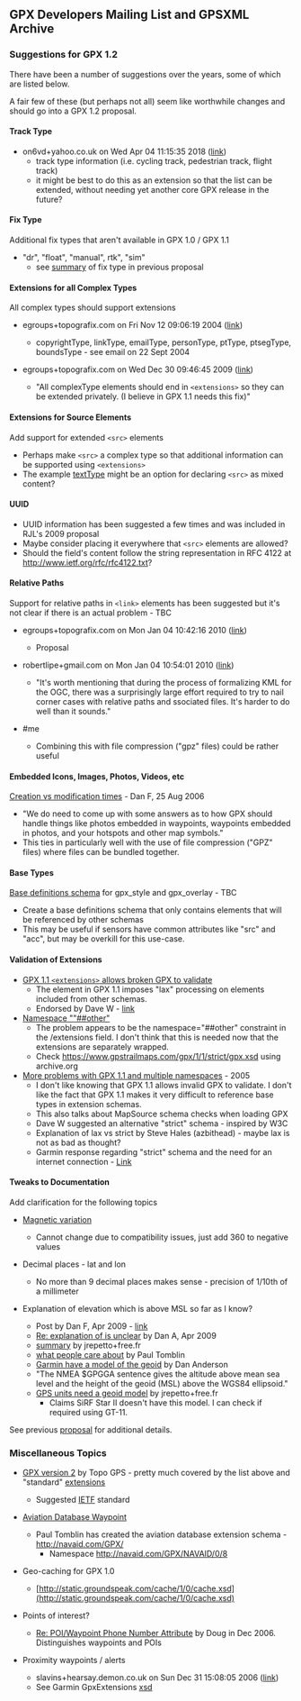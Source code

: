 ## GPX Developers Mailing List and GPSXML Archive

### Suggestions for GPX 1.2

There have been a number of suggestions over the years, some of which are listed below.

A fair few of these (but perhaps not all) seem like worthwhile changes and should go into a GPX 1.2 proposal.



#### Track Type

- on6vd+yahoo.co.uk on Wed Apr 04 11:15:35 2018 ([link](https://www.topografix.com/gpx_mailing_list.asp#pbjvb2+h952tg@YahooGroups.com))
  - track type information (i.e. cycling track, pedestrian track, flight track)
  - it might be best to do this as an extension so that the list can be extended, without needing yet another core GPX release in the future?



#### Fix Type

Additional fix types that aren't available in GPX 1.0 / GPX 1.1

- "dr", "float", "manual", rtk", "sim"
  - see [summary](../proposal/fix-type.md) of fix type in previous proposal



#### Extensions for all Complex Types

All complex types should support extensions

- egroups+topografix.com on Fri Nov 12 09:06:19 2004 ([link](https://www.topografix.com/gpx_mailing_list.asp#703411000.20041112120550@topografix.com))

  - copyrightType, linkType, emailType, personType, ptType, ptsegType, boundsType - see email on 22 Sept 2004

- egroups+topografix.com on Wed Dec 30 09:46:45 2009 ([link](https://www.topografix.com/gpx_mailing_list.asp#817253482.20091230124632@topografix.com))

  - "All complexType elements should end in `<extensions>` so they can be extended privately.  (I believe <link> in GPX 1.1 needs this fix)"



#### Extensions for Source Elements

Add support for extended `<src>` elements

- Perhaps make `<src>` a complex type so that additional information can be supported using `<extensions>`
- The example [textType](https://www.topografix.com/gpx_mailing_list.asp#dbjvr8+101af@eGroups.com)  might be an option for declaring `<src>` as mixed content?



#### UUID

- UUID information has been suggested a few times and was included in RJL's 2009 proposal
- Maybe consider placing it everywhere that `<src>` elements are allowed?
- Should the field's content follow the string representation in RFC 4122 at http://www.ietf.org/rfc/rfc4122.txt?



#### Relative Paths

Support for relative paths in `<link>` elements has been suggested but it's not clear if there is an actual problem - TBC

- egroups+topografix.com on Mon Jan 04 10:42:16 2010 ([link](https://www.topografix.com/gpx_mailing_list.asp#953828510.20100104134157@topografix.com))
  - Proposal

- robertlipe+gmail.com on Mon Jan 04 10:54:01 2010 ([link](https://www.topografix.com/gpx_mailing_list.asp#82a839a51001041053u8541b76x8f36c0ed7e9329fe@mail.gmail.com))
  - "It's worth mentioning that during the process of formalizing KML for the OGC, there was a surprisingly large effort required to try to nail corner cases with relative paths and ssociated files.   It's harder to do well than it sounds."
- #me
  - Combining this with file compression ("gpz" files) could be rather useful



#### Embedded Icons, Images, Photos, Videos, etc

[Creation vs modification times](https://www.topografix.com/gpx_mailing_list.asp#885169760.20060825161206@topografix.com) - Dan F, 25 Aug 2006

- "We do need to come up with some answers as to how GPX should handle things like photos embedded in waypoints, waypoints embedded in photos, and your hotspots and other map symbols."
- This ties in particularly well with the use of file compression ("GPZ" files) where files can be bundled together.



#### Base Types

[Base definitions schema](https://www.topografix.com/gpx_mailing_list.asp#625504761.20050119143522@topografix.com) for gpx_style and gpx_overlay - TBC

- Create a base definitions schema that only contains elements that will be referenced by other schemas
- This may be useful if sensors have common attributes like "src" and "acc", but may be overkill for this use-case.




#### Validation of Extensions

- [GPX 1.1 `<extensions>` allows broken GPX to validate](https://www.topografix.com/gpx_mailing_list.asp#124423616.20050119080422@topografix.com)
  - The <extensions> element in GPX 1.1 imposes "lax" processing on elements included from other schemas.
  - Endorsed by Dave W - [link](https://www.topografix.com/gpx_mailing_list.asp#csn437+atac@eGroups.com)
- [Namespace ""##other"](https://www.topografix.com/gpx_mailing_list.asp#csqu4i+54ei@eGroups.com)
  - The problem appears to be the namespace="##other" constraint in the /extensions field. I don't think that this is needed now that the extensions are separately wrapped.
  - Check https://www.gpstrailmaps.com/gpx/1/1/strict/gpx.xsd using archive.org
- [More problems with GPX 1.1 and multiple namespaces](https://www.topografix.com/gpx_mailing_list.asp#197383556.20050121114718@topografix.com) - 2005
  - I don't like knowing that GPX 1.1 allows invalid GPX to validate.  I don't like the fact that GPX 1.1 makes it very difficult to reference base types in extension schemas.
  - This also talks about MapSource schema checks when loading GPX
  - Dave W suggested an alternative "strict" schema - inspired by W3C
  - Explanation of lax vs strict by Steve Hales (azbithead) - maybe lax is not as bad as thought?
  - Garmin response regarding "strict" schema and the need for an internet connection - [Link](https://www.topografix.com/gpx_mailing_list.asp#ctmeq7+ggmq@eGroups.com)



#### Tweaks to Documentation

Add clarification for the following topics

  - [Magnetic variation](https://www.topografix.com/gpx_mailing_list.asp#8efd358205010315274f43f5d4@mail.gmail.com)
    - Cannot change due to compatibility issues, just add 360 to negative values
  - Decimal places - lat and lon
    - No more than 9 decimal places makes sense - precision of 1/10th of a millimeter

  - Explanation of elevation which is above MSL so far as I know?
    - Post by Dan F, Apr 2009 - [link](https://www.topografix.com/gpx_mailing_list.asp#156410363.20090407134425@topografix.com) 
    - [Re: explanation of <ele> is unclear](https://www.topografix.com/gpx_mailing_list.asp#grnrhu+fcic@eGroups.com) by Dan A, Apr 2009
    - [summary](https://www.topografix.com/gpx_mailing_list.asp#49DBADDD.2040307@free.fr) by jrepetto+free.fr
    - [what people care about](https://www.topografix.com/gpx_mailing_list.asp#8efd35820904071617l19952617lf33fec04e6d1deef@mail.gmail.com) by Paul Tomblin
    - [Garmin have a model of the geoid](https://www.topografix.com/gpx_mailing_list.asp#grnrhu+fcic@eGroups.com) by Dan Anderson
    - "The NMEA $GPGGA sentence gives the altitude above mean sea level and the height of the geoid (MSL) above the WGS84 ellipsoid."
    - [GPS units need a geoid model](https://www.topografix.com/gpx_mailing_list.asp#49E099F8.7050907@free.fr) by jrepetto+free.fr
      - Claims SiRF Star II doesn't have this model. I can check if required using GT-11.

See previous [proposal](../proposal/definitions.md) for additional details.



### Miscellaneous Topics

- [GPX version 2](https://www.topografix.com/gpx_mailing_list.asp#pbjvb2+h952tg@YahooGroups.com) by Topo GPS - pretty much covered by the list above and "standard" [extensions](../extensions/README.md)
  - Suggested [IETF](https://www.ietf.org) standard

- [Aviation Database Waypoint](https://www.topografix.com/gpx_mailing_list.asp#cs5n3f+jjlh@eGroups.com)
  - Paul Tomblin has created the aviation database extension schema - http://navaid.com/GPX/
    - Namespace http://navaid.com/GPX/NAVAID/0/8
- Geo-caching for GPX 1.0
  - [http://static.groundspeak.com/cache/1/0/cache.xsd](http://static.groundspeak.com/cache/1/0/cache.xsd)

- Points of interest?
  - [Re: POI/Waypoint Phone Number Attribute](https://www.topografix.com/gpx_mailing_list.asp#el3k6n+hmlu@eGroups.com) by Doug in Dec 2006. Distinguishes waypoints and POIs
- Proximity waypoints / alerts
  - slavins+hearsay.demon.co.uk on Sun Dec 31 15:08:05 2006 ([link](https://www.topografix.com/gpx_mailing_list.asp#en9fdj+su5p@eGroups.com))
  - See Garmin GpxExtensions [xsd](https://www8.garmin.com/xmlschemas/GpxExtensions/v3/GpxExtensionsv3.xsd)

